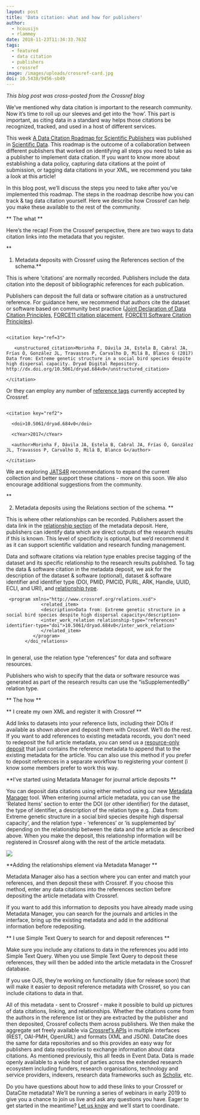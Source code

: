 ```yaml
---
layout: post
title: 'Data citation: what and how for publishers'
author:
  - hcousijn
  - rlammey
date: 2018-11-23T11:34:33.763Z
tags:
  - featured
  - data citation
  - publishers
  - crossref
image: /images/uploads/crossref-card.jpg
doi: 10.5438/9456-sb49
---
```

_This blog post was cross-posted from the Crossref blog_

We’ve mentioned why data citation is important to the research community. Now it’s time to roll up our sleeves and get into the ‘how’. This part is important, as citing data in a standard way helps those citations be recognized, tracked, and used in a host of different services. 

This week [A Data Citation Roadmap for Scientific Publishers](https://doi.org/10.1038/sdata.2018.259) was published in [Scientific Data](http://www.nature.com/scientificdata). This roadmap is the outcome of a collaboration between different publishers that worked on identifying all steps you need to take as a publisher to implement data citation. If you want to know more about establishing a data policy, capturing data citations at the point of submission, or tagging data citations in your XML, we recommend you take a look at this article! 

In this blog post, we’ll discuss the steps you need to take after you’ve implemented this roadmap. The steps in the roadmap describe how you can track & tag data citation yourself. Here we describe how Crossref can help you make these available to the rest of the community. 

**
The what
**

Here’s the recap! From the Crossref perspective, there are two ways to data citation links into the metadata that you register. 

\*\*

1. Metadata deposits with Crossref using the References section of the schema.\*\* 

This is where ‘citations’ are normally recorded. Publishers include the data citation into the deposit of bibliographic references for each publication. 

Publishers can deposit the full data or software citation as a unstructured reference. For guidance here, we recommend that authors cite the dataset or software based on community best practice ([Joint Declaration of Data Citation Principles](https://www.force11.org/group/joint-declaration-data-citation-principles-final), [FORCE11 citation placement](https://www.force11.org/node/4771), [FORCE11 Software Citation Principles](https://www.force11.org/software-citation-principles)).

```

<citation key="ref=3">

   <unstructured_citation>Morinha F, Dávila JA, Estela B, Cabral JA, Frías Ó, González JL, Travassos P, Carvalho D, Milá B, Blanco G (2017) Data from: Extreme genetic structure in a social bird species despite high dispersal capacity. Dryad Digital Repository. http://dx.doi.org/10.5061/dryad.684v0</unstructured_citation>

</citation>

```

Or they can employ any number of [reference tags](https://support.crossref.org/hc/en-us/articles/215578403-Adding-references-to-your-metadata-record) currently accepted by Crossref.

```

<citation key="ref2">

  <doi>10.5061/dryad.684v0</doi>

  <cYear>2017</cYear>

  <author>Morinha F, Dávila JA, Estela B, Cabral JA, Frías Ó, González JL, Travassos P, Carvalho D, Milá B, Blanco G</author>

</citation>

```

We are exploring [JATS4R](http://jats4r.org/data-citations) recommendations to expand the current collection and better support these citations - more on this soon. We also encourage additional suggestions from the community.

\*\*

2. Metadata deposits using the Relations section of the schema. \*\*

This is where other relationships can be recorded. Publishers assert the data link in the [relationship section](https://support.crossref.org/hc/en-us/articles/214357426-Relationships-between-DOIs-and-other-objects) of the metadata deposit. Here, publishers can identify data which are direct outputs of the research results if this is known. This level of specificity is optional, but we’d recommend it as it can support scientific validation and research funding management.

Data and software citations via relation type enables precise tagging of the dataset and its specific relationship to the research results published. To tag the data & software citation in the metadata deposit, we ask for the description of the dataset & software (optional), dataset & software identifier and identifier type (DOI, PMID, PMCID, PURL, ARK, Handle, UUID, ECLI, and URI), and [relationship type](http://data.crossref.org/reports/help/schema_doc/4.3.5/NO_NAMESPACE.html#inter_work_relation_relationship-type). 

```
 <program xmlns="http://www.crossref.org/relations.xsd">
             <related_item>
             <description>Data from: Extreme genetic structure in a social bird species despite high dispersal capacity</description>
             <inter_work_relation relationship-type="references" identifier-type="doi">10.5061/dryad.684v0</inter_work_relation>
             </related_item>
          </program>
       </doi_relations> 


```

In general, use the relation type “references” for data and software resources. 

Publishers who wish to specify that the data or software resource was generated as part of the research results can use the “isSupplementedBy” relation type. 

**
The how 
**

**
I create my own XML and register it with Crossref
**

Add links to datasets into your reference lists, including their DOIs if available as shown above and deposit them with Crossref. We’ll do the rest. If you want to add references to existing metadata records, you don’t need to redeposit the full article metadata, you can send us a [resource-only deposit](https://support.crossref.org/hc/en-us/articles/215578403) that just contains the reference metadata to append that to the existing metadata for the article. You can also use this method if you prefer to deposit references in a separate workflow to registering your content (i know some members prefer to work this way. 

**I’ve started using Metadata Manager for journal article deposits
**

You can deposit data citations using either method using our new [Metadata Manager](https://www.crossref.org/help/metadata-manager/) tool. When entering journal article metadata, you can use the ‘Related Items’ section to enter the DOI (or other identifier) for the dataset, the type of identifier, a description of the relation type e.g. .Data from: Extreme genetic structure in a social bird species despite high dispersal capacity’, and the relation type - ‘references’ or ‘is supplemented by’ depending on the relationship between the data and the article as described above. When you make the deposit, this relationship information will be registered in Crossref along with the rest of the article metadata. 

![](/images/uploads/metadatamanager.png)

**Adding the relationships element via Metadata Manager 
**

Metadata Manager also has a section where you can enter and match your references, and then deposit these with Crossref. If you choose this method, enter any data citations into the references section before depositing the article metadata with Crossref. 

If you want to add this information to deposits you have already made using Metadata Manager, you can search for the journals and articles in the interface, bring up the existing metadata and add in the additional information before redepositing. 

**
I use Simple Text Query to search for and deposit references
**

Make sure you include any citations to data in the references you add into Simple Text Query. When you use Simple Text Query to deposit these references, they will then be added into the article metadata in the Crossref database. 

If you use OJS, they’re working on functionality (due for release soon) that will make it easier to deposit reference metadata with Crossref, so you can include citations to data in that. 

All of this metadata - sent to Crossref - make it possible to build up pictures of data citations, linking, and relationships. Whether the citations come from the authors in the reference list or they are extracted by the publisher and then deposited, Crossref collects them across publishers. We then make the aggregate set freely available via [Crossref’s APIs](http://help.crossref.org/crossref-apis) in multiple interfaces (REST, OAI-­PMH, OpenURL) and formats (XML and JSON). DataCite does the same for data repositories and so this provides an easy way for publishers and data repositories to exchange information about data citations. As mentioned previously, this all feeds in Event Data. Data is made openly available to a wide host of parties across the extended research ecosystem including funders, research organisations, technology and service providers, indexers, research data frameworks such as [Scholix](http://www.scholix.org), etc. 

Do you have questions about how to add these links to your Crossref or DataCite metadata? We’ll be running a series of webinars in early 2019 to give you a chance to join us live and ask any questions you have. Eager to get started in the meantime? [Let us know](mailto:support@crossref.org) and we’ll start to coordinate.
